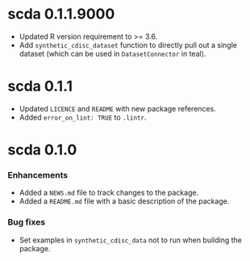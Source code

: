 # scda 0.1.1.9000

* Updated R version requirement to >= 3.6.
* Add `synthetic_cdisc_dataset` function to directly pull out a single dataset (which can be used in `DatasetConnector` in teal).

# scda 0.1.1

* Updated `LICENCE` and `README` with new package references.
* Added `error_on_lint: TRUE` to `.lintr`.

# scda 0.1.0

### Enhancements
* Added a `NEWS.md` file to track changes to the package.
* Added a `README.md` file with a basic description of the package.

### Bug fixes
* Set examples in `synthetic_cdisc_data` not to run when building the package.
